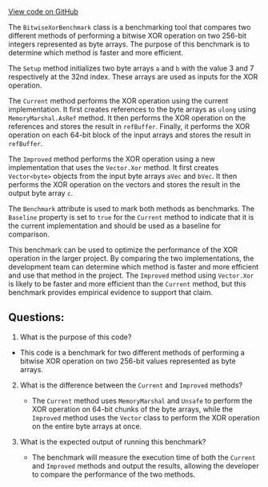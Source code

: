 [View code on GitHub](https://github.com/nethermindeth/nethermind/Nethermind.Benchmark/Evm/BitwiseXorBenchmark.cs)

The `BitwiseXorBenchmark` class is a benchmarking tool that compares two different methods of performing a bitwise XOR operation on two 256-bit integers represented as byte arrays. The purpose of this benchmark is to determine which method is faster and more efficient.

The `Setup` method initializes two byte arrays `a` and `b` with the value 3 and 7 respectively at the 32nd index. These arrays are used as inputs for the XOR operation.

The `Current` method performs the XOR operation using the current implementation. It first creates references to the byte arrays as `ulong` using `MemoryMarshal.AsRef` method. It then performs the XOR operation on the references and stores the result in `refBuffer`. Finally, it performs the XOR operation on each 64-bit block of the input arrays and stores the result in `refBuffer`.

The `Improved` method performs the XOR operation using a new implementation that uses the `Vector.Xor` method. It first creates `Vector<byte>` objects from the input byte arrays `aVec` and `bVec`. It then performs the XOR operation on the vectors and stores the result in the output byte array `c`.

The `Benchmark` attribute is used to mark both methods as benchmarks. The `Baseline` property is set to `true` for the `Current` method to indicate that it is the current implementation and should be used as a baseline for comparison.

This benchmark can be used to optimize the performance of the XOR operation in the larger project. By comparing the two implementations, the development team can determine which method is faster and more efficient and use that method in the project. The `Improved` method using `Vector.Xor` is likely to be faster and more efficient than the `Current` method, but this benchmark provides empirical evidence to support that claim.
## Questions: 
 1. What is the purpose of this code?
   - This code is a benchmark for two different methods of performing a bitwise XOR operation on two 256-bit values represented as byte arrays.

2. What is the difference between the `Current` and `Improved` methods?
   - The `Current` method uses `MemoryMarshal` and `Unsafe` to perform the XOR operation on 64-bit chunks of the byte arrays, while the `Improved` method uses the `Vector` class to perform the XOR operation on the entire byte arrays at once.

3. What is the expected output of running this benchmark?
   - The benchmark will measure the execution time of both the `Current` and `Improved` methods and output the results, allowing the developer to compare the performance of the two methods.